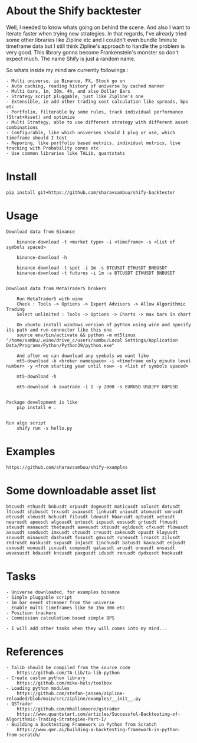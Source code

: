 # About the Shify backtester
Well, I needed to know whats going on behind the scene.
And also I want to iterate faster when trying new strategies.
In that regards, I've already tried some other libraries like Zipline etc
and I couldn't even bundle 1minute timeframe data but I still 
think Zipline's approach to handle the problem is very good.
This library gonna become Frankenstein's monster so don't expect much.
The name Shify is just a random name.

So whats inside my mind are currently followings : 

    - Multi universe, ie Binance, FX, Stock go on
    - Auto caching, reading history of universe by cached manner
    - Multi bars, 1m, 30m, 4h, and also Dollar Bars
    - Strategy script pluggable, just like Zipline's one
    - Extensible, ie add other trading cost calculation like spreads, bps etc
    - Portfolio, filterable by some rules, track individual performance (Strat+Asset) and optimize
    - Multi Strategy, able to use different strategy with different asset combinations
    - Configurable, like which universes should I plug or use, which timeframe should I test
    - Reporing, like portfolio based metrics, individual metrics, live tracking with Probability cones etc
    - Use common libraries like TALib, quantstats


# Install

    pip install git+https://github.com/sharavsambuu/shify-backtester


# Usage

    Download data from Binance

        binance-download -t <market type> -i <timeframe> -s <list of symbols spaced>

        binance-download -h

        binance-download -t spot -i 1m -s BTCUSDT ETHUSDT BNBUSDT
        binance-download -t futures -i 1m -s BTCUSDT ETHUSDT BNBUSDT


    Download data from MetaTrader5 brokers

        Run MetaTrader5 with wine
        Check : Tools -> Options -> Expert Advisors -> Allow Algorithmic Trading
        Select unlimited : Tools -> Options -> Charts -> max bars in chart

        On ubuntu install windows version of python using wine and specify its path and run connector like this one
        source env/bin/activate && python -m mt5linux "/home/sambu/.wine/drive_c/users/sambu/Local Settings/Application Data/Programs/Python/Python39/python.exe"

        And after we can download any symbols we want like
        mt5-download -b <broker namespace> -i <timeframe only minute level number> -y <from starting year until now> -s <list of symbols spaced>

        mt5-download -h

        mt5-download -b avatrade -i 1 -y 2000 -s EURUSD USDJPY GBPUSD


    Package development is like
        pip install e .


    Run algo script
        shify run -s hello.py


# Examples

    https://github.com/sharavsambuu/shify-examples


# Some downloadable asset list

    btcusdt ethusdt bnbusdt xrpusdt dogeusdt maticusdt solusdt dotusdt ltcusdt shibusdt trxusdt avaxusdt linkusdt uniusdt atomusdt xmrusdt etcusdt xlmusdt bchusdt filusdt ldousdt hbarusdt aptusdt vetusdt nearusdt apeusdt algousdt qntusdt icpusdt eosusdt grtusdt ftmusdt stxusdt manausdt thetausdt aaveusdt xtzusdt egldusdt cfxusdt flowusdt axsusdt sandusdt imxusdt chzusdt crvusdt cakeusdt opusdt klayusdt snxusdt minausdt dashusdt fxsusdt gmxusdt runeusdt lrcusdt zilusdt rndrusdt maskusdt sxpusdt injusdt 1inchusdt batusdt kavausdt enjusdt cvxusdt woousdt icxusdt compusdt galausdt arusdt oneusdt ensusdt wavesusdt kdausdt kncusdt paxgusdt idusdt renusdt dydxusdt hookusdt 


# Tasks

    - Universe downloaded, for examples binance
    - Simple pluggable script
    - 1m bar event streamer from the universe
    - Enable multi timeframes like 5m 15m 30m etc
    - Position trackers
    - Commission calculation based simple BPS
    
    - I will add other tasks when they will comes into my mind...



# References
    - Talib should be compiled from the source code
        https://github.com/TA-Lib/ta-lib-python
    - Create custom python library
        https://github.com/mike-huls/toolbox
    - Loading python modules
        https://github.com/stefan-jansen/zipline-reloaded/blob/main/src/zipline/examples/__init__.py
    - QSTrader
        https://github.com/mhallsmoore/qstrader
        https://www.quantstart.com/articles/Successful-Backtesting-of-Algorithmic-Trading-Strategies-Part-I/
    - Building a Backtesting Framework in Python from Scratch
        https://www.qmr.ai/building-a-backtesting-framework-in-python-from-scratch/
    







